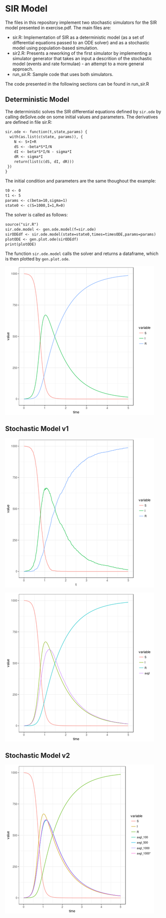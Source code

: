 # SIR Model

The files in this repository implement two stochastic simulators for the SIR model presented in exercise.pdf. The main files are:
* sir.R: Implementation of SIR as a deterministic model (as a set of differential equations passed to an ODE solver) and as a stochastic model using population-based simulation.
* sir2.R: Presents a reworking of the first simulator by implementing a simulator generator that takes an input a descrition of the stochastic model (events and rate formulae) - an attempt to a more general approach.
* run_sir.R: Sample code that uses both simulators. 

The code presented in the following sections can be found in run_sir.R

## Deterministic Model

The deterministic solves the SIR differential equations defined by `sir.ode` by calling deSolve.ode on some initial values and parameters. The derivatives are defined in file sir.R:
```
sir.ode <- function(t,state,params) {
  with(as.list(c(state, params)), {
    N <- S+I+R
    dS <- -beta*S*I/N
    dI <- beta*S*I/N - sigma*I
    dR <- sigma*I
    return(list(c(dS, dI, dR)))
 })
}
```

The initial condition and parameters are the same thoughout the example:
```
t0 <- 0
t1 <- 5
params <- c(beta=10,sigma=1)
state0 <- c(S=1000,I=1,R=0)
```
The solver is called as follows:
```
source("sir.R")
sir.ode.model <- gen.ode.model(f=sir.ode)
sirODEdf <- sir.ode.model(state=state0,times=timesODE,params=params)
plotODE <- gen.plot.ode(sirODEdf)
print(plotODE)
```
The function `sir.ode.model` calls the solver and returns a dataframe, which is then plotted by `gen.plot.ode`.

![Deterministic](sir_ode.png)


## Stochastic Model v1

![Stochastic Run](sir_sim3.png)

![ODE vs average](sir_cmp.png)

## Stochastic Model v2

![Comparison several runs](sir_cmp_all.png)




